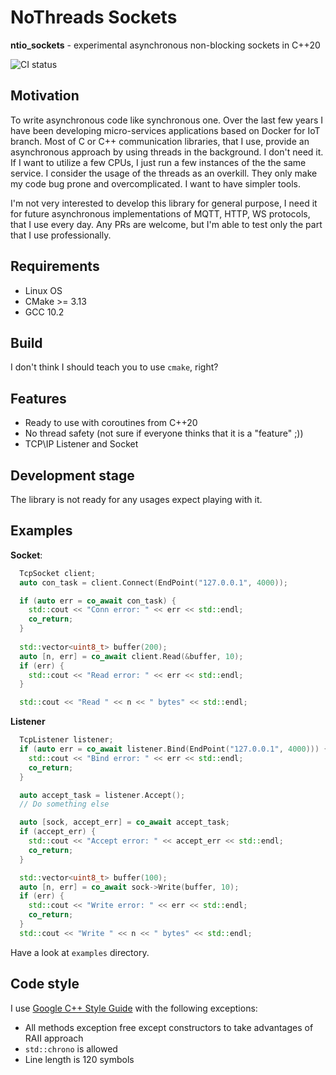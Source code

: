 # NoThreads Sockets 

**ntio_sockets** - experimental asynchronous non-blocking sockets in C++20

![CI status](https://github.com/NoThreadsIO/ntio_sockets/workflows/CI/badge.svg)

## Motivation 

To write asynchronous code like synchronous one. Over the last few years I have been developing micro-services
applications based on Docker for IoT branch. Most of C or C++ communication libraries, that I use, 
provide an asynchronous approach by using threads in the background. I don't need it. If I want to utilize a few CPUs, I
just run a few instances of the the same service. I consider the usage of the threads as an overkill. They only make my code 
bug prone and overcomplicated. I want to have simpler tools.

I'm not very interested to develop this library for general purpose, I need it for future asynchronous 
implementations of MQTT, HTTP, WS protocols, that I use every day. Any PRs are welcome, but I'm able to test only the part 
that I use professionally.

## Requirements

* Linux OS
* CMake >= 3.13
* GCC 10.2

## Build

I don't think I should teach you to use `cmake`, right?

## Features

* Ready to use with coroutines from C++20
* No thread safety  (not sure if everyone thinks that it is a "feature" ;))
* TCP\IP Listener and Socket

## Development stage

The library is not ready for any usages expect playing with it.

## Examples

**Socket**:

```cpp
  TcpSocket client;
  auto con_task = client.Connect(EndPoint("127.0.0.1", 4000));

  if (auto err = co_await con_task) {
    std::cout << "Conn error: " << err << std::endl;
    co_return;
  }
  
  std::vector<uint8_t> buffer(200);
  auto [n, err] = co_await client.Read(&buffer, 10);
  if (err) {
    std::cout << "Read error: " << err << std::endl;
  }

  std::cout << "Read " << n << " bytes" << std::endl;
```

**Listener**

```cpp
  TcpListener listener;
  if (auto err = co_await listener.Bind(EndPoint("127.0.0.1", 4000))) {
    std::cout << "Bind error: " << err << std::endl;
    co_return;
  }

  auto accept_task = listener.Accept();
  // Do something else

  auto [sock, accept_err] = co_await accept_task;
  if (accept_err) {
    std::cout << "Accept error: " << accept_err << std::endl;
    co_return;
  }

  std::vector<uint8_t> buffer(100);
  auto [n, err] = co_await sock->Write(buffer, 10);
  if (err) {
    std::cout << "Write error: " << err << std::endl;
    co_return;
  }
  std::cout << "Write " << n << " bytes" << std::endl;
```

Have a look at `examples` directory.

## Code style

I use [Google C++ Style Guide](https://google.github.io/styleguide/cppguide.html) with the following exceptions:

* All methods exception free except constructors to take advantages of RAII approach 
* `std::chrono` is allowed
* Line length is 120 symbols
